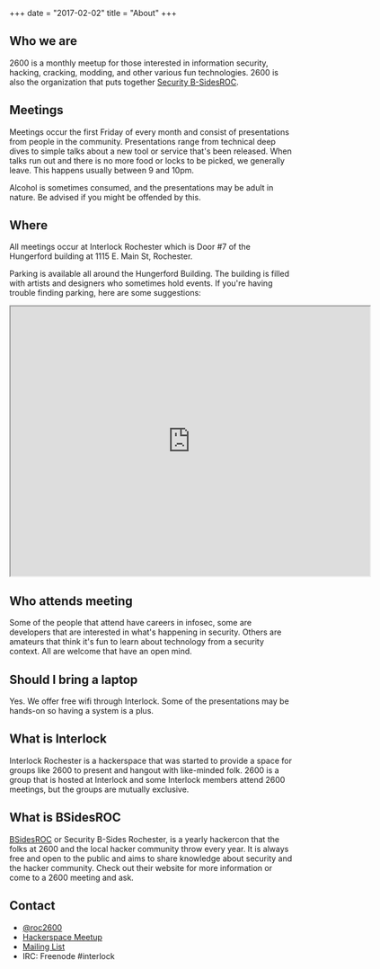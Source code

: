 +++
date = "2017-02-02"
title = "About"
+++

## Who we are

2600 is a monthly meetup for those interested in information security, hacking, cracking, modding, and other various fun technologies. 2600 is also the organization that puts together [Security B-SidesROC](http://www.bsidesroc.com). 

## Meetings

Meetings occur the first Friday of every month and consist of presentations from people in the community. Presentations range from technical deep dives to simple talks about a new tool or service that's been released. When talks run out and there is no more food or locks to be picked, we generally leave. This happens usually between 9 and 10pm.  

Alcohol is sometimes 
consumed, and the presentations may be adult in nature. Be advised if you might be offended by this.

## Where

All meetings occur at Interlock Rochester which is Door #7 of the Hungerford building at 1115 E. Main St, Rochester. 

Parking is available all around the Hungerford Building. The building is filled with artists and designers who sometimes hold events. If you're having trouble finding parking, here are some suggestions:

<iframe src="https://www.google.com/maps/d/u/0/embed?mid=1stLJJCJVxNg_4AVp5MJRi4-ykwI" width="640" height="480"></iframe>

## Who attends meeting

Some of the people that attend have careers in infosec, some are developers that are interested in what's happening in security. Others are amateurs that think it's fun to learn about technology from a security context. All are welcome that have an open mind. 

## Should I bring a laptop

Yes. We offer free wifi through Interlock. Some of the presentations may be hands-on so having a system is a plus.  

## What is Interlock

Interlock Rochester is a hackerspace that was started to provide a space for groups like 2600 to present and hangout with like-minded folk. 2600 is a group that is hosted at Interlock and some Interlock members attend 2600 meetings, but the groups are mutually exclusive. 

## What is BSidesROC

[BSidesROC](http://www.bsidesroc.com) or Security B-Sides Rochester, is a yearly hackercon that the folks at 2600 and the local hacker community throw every year. It is always free and open to the public and aims to share knowledge about security and the hacker community. Check out their website for more information or come to a 2600 meeting and ask. 

## Contact

* [@roc2600](https://twitter.com/roc2600)
* [Hackerspace Meetup](http://www.meetup.com/Interlock-Rochester-Hackerspace) 
* [Mailing List](https://groups.google.com/forum/#!forum/rochester2600)
* IRC: Freenode #interlock
